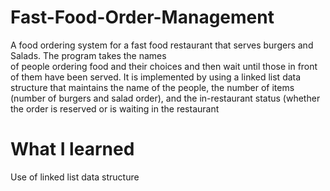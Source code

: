 # Fast-Food-Order-Management
 A food ordering system for a fast food restaurant that serves burgers and Salads. The program takes the names                      
 of people ordering food and their choices and then wait until those in front of them have been served. 
 It is implemented by using a linked list data structure that maintains the name of the people, the number of items (number of burgers and salad order), and the in-restaurant status (whether the order is reserved or is waiting in the restaurant

# What I learned
Use of linked list data structure
